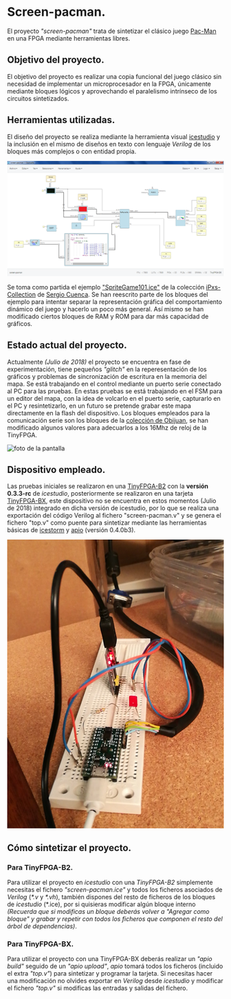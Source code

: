 # Screen-pacman.

El proyecto *"screen-pacman"* trata de sintetizar el clásico juego [Pac-Man](https://es.wikipedia.org/wiki/Pac-Man) en una FPGA mediante herramientas libres.

## Objetivo del proyecto.

El objetivo del proyecto es realizar una copia funcional del juego clásico sin necesidad de implementar un microprocesador en la FPGA, únicamente mediante bloques lógicos y aprovechando el paralelismo intrínseco de los circuitos sintetizados.


## Herramientas utilizadas.

El diseño del proyecto se realiza mediante la herramienta visual [icestudio](https://github.com/FPGAwars/icestudio) y la inclusión en el mismo de diseños en texto con lenguaje *Verilog* de los bloques más complejos o con entidad propia.

![foto de captura](https://raw.githubusercontent.com/juanmard/screen-pacman/master/doc/images/captura.png)

Se toma como partida el ejemplo ["SpriteGame101.ice"](https://github.com/sergicuen/collection-iPxs/blob/master/examples/VideoGame101.ice) de la colección [iPxs-Collection](https://github.com/sergicuen/collection-iPxs) de [Sergio Cuenca](https://github.com/sergicuen/).
Se han reescrito parte de los bloques del ejemplo para intentar separar la representación gráfica del comportamiento dinámico del juego y hacerlo un poco más general. Así mismo se han modificado ciertos bloques de RAM y ROM para dar más capacidad de gráficos.

## Estado actual del proyecto.

Actualmente *(Julio de 2018)* el proyecto se encuentra en fase de experimentación, tiene pequeños *"glitch"* en la reperesentación de los gráficos y problemas de sincronización de escritura en la memoria del mapa.
Se está trabajando en el control mediante un puerto serie conectado al PC para las pruebas.
En estas pruebas se está trabajando en el FSM para un editor del mapa, con la idea de volcarlo en el puerto serie, capturarlo en el PC y resintetizarlo, en un futuro se pretende grabar este mapa directamente en la flash del dispositivo.
Los bloques empleados para la comunicación serie son los bloques de la [colección de Obijuan](https://github.com/Obijuan/Curso-Electronica-Digital-para-makers-con-FPGAs-Libres/blob/master/fp-don-bosco-1.zip), se han modificado algunos valores para adecuarlos a los 16Mhz de reloj de la TinyFPGA.

![foto de la pantalla](https://raw.githubusercontent.com/juanmard/screen-pacman/master/doc/images/pantalla.png)

## Dispositivo empleado.

Las pruebas iniciales se realizaron en una [TinyFPGA-B2](https://store.tinyfpga.com/products/tinyfpga-b2) con la **versión 0.3.3-rc** de _icestudio_, posteriormente se realizaron en una tarjeta [TinyFPGA-BX](https://store.tinyfpga.com/products/tinyfpga-bx), este dispositivo no se encuentra en estos momentos (Julio de 2018) integrado en dicha versión de icestudio, por lo que se realiza una exportación del código Verilog al fichero "screen-pacman.v" y se genera el fichero "top.v" como puente para sintetizar mediante las herramientas básicas de [icestorm](http://www.clifford.at/icestorm/) y [apio](https://github.com/FPGAwars/apio) (versión 0.4.0b3).

![foto del dispositivo](https://raw.githubusercontent.com/juanmard/screen-pacman/master/doc/images/dispositivo.png)

## Cómo sintetizar el proyecto.

### Para TinyFPGA-B2.

Para utilizar el proyecto en _icestudio_ con una _TinyFPGA-B2_ simplemente necesitas el fichero _"screen-pacman.ice"_ y todos los ficheros asociados de _Verilog_ (_*.v_ y _*.vh_), también dispones del resto de ficheros de los bloques de _icestudio_ (*.ice), por si quisieras modificar algún bloque interno _(Recuerda que si modificas un bloque deberás volver a "Agregar como bloque" y grabar y repetir con todos los ficheros que componen el resto del árbol de dependencias)_.

### Para TinyFPGA-BX.

Para utilizar el proyecto con una TinyFPGA-BX deberás realizar un _"apio build"_ seguido de un _"apio upload"_, _apio_ tomará todos los ficheros (incluido el extra _"top.v"_) para sintetizar y programar la tarjeta.
Si necesitas hacer una modificación no olvides exportar en _Verilog_ desde _icestudio_ y modificar el fichero _"top.v"_ si modificas las entradas y salidas del fichero.

